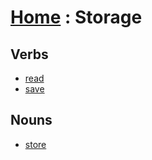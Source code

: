 # [Home][1] : Storage

## Verbs

  - [read](read.md)
  - [save](save.md)
  
## Nouns

  - [store](store.md)

[1]: ../../README.md
